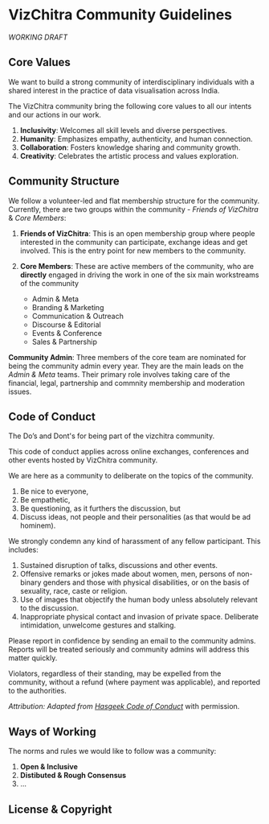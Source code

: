 # VizChitra Community Guidelines

_WORKING DRAFT_

## Core Values

We want to build a strong community of interdisciplinary individuals with a shared interest in the practice of data visualisation across India.

The VizChitra community bring the following core values to all our intents and our actions in our work.

1. **Inclusivity**: Welcomes all skill levels and diverse perspectives.
2. **Humanity**: Emphasizes empathy, authenticity, and human connection.
3. **Collaboration**: Fosters knowledge sharing and community growth.
4. **Creativity**: Celebrates the artistic process and values exploration.

## Community Structure 

We follow a volunteer-led and flat membership structure for the community. Currently, there are two groups within the community - _Friends of VizChitra_ & _Core Members_:

1. **Friends of VizChitra**: This is an open membership group where people interested in the community can participate, exchange ideas and get involved. This is the entry point for new members to the community.

2. **Core Members**: These are active members of the community, who are **directly** engaged in driving the work in one of the six main workstreams of the community 
    - Admin & Meta
    - Branding & Marketing
    - Communication & Outreach
    - Discourse & Editorial
    - Events & Conference 
    - Sales & Partnership

**Community Admin**: Three members of the core team are nominated for being the community admin every year. They are the main leads on the _Admin & Meta_ teams. Their primary role involves taking care of the financial, legal, partnership and commnity membership and moderation issues. 


## Code of Conduct

The Do’s and Dont's for being part of the vizchitra community.

This code of conduct applies across online exchanges, conferences and other events hosted by VizChitra community.

We are here as a community to deliberate on the topics of the community.

1. Be nice to everyone,
2. Be empathetic,
3. Be questioning, as it furthers the discussion, but
4. Discuss ideas, not people and their personalities (as that would be ad hominem).

We strongly condemn any kind of harassment of any fellow participant. This includes:

1. Sustained disruption of talks, discussions and other events.
2. Offensive remarks or jokes made about women, men, persons of non-binary genders and those with physical disabilities, or on the basis of sexuality, race, caste or religion.
3. Use of images that objectify the human body unless absolutely relevant to the discussion.
4. Inappropriate physical contact and invasion of private space.
Deliberate intimidation, unwelcome gestures and stalking.

Please report in confidence by sending an email to the community admins. Reports will be treated seriously and community admins will address this matter quickly.

Violators, regardless of their standing, may be expelled from the community, without a refund (where payment was applicable), and reported to the authorities.

_Attribution: Adapted from [Hasgeek Code of Conduct](https://hasgeek.com/about/policy/code)_  with permission.

## Ways of Working
The norms and rules we would like to follow was a community:

1. **Open & Inclusive**
2. **Distibuted & Rough Consensus**
3. ...

## License & Copyright